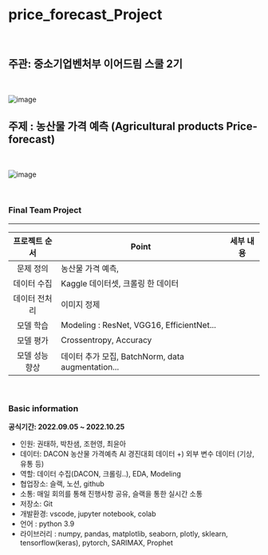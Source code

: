 # price_forecast_Project

<br>

## 주관: 중소기업벤처부 이어드림 스쿨 2기

<br>

![image](https://img.hankyung.com/photo/201805/AB.16625443.1.jpg)

## 주제 : 농산물 가격 예측 (Agricultural products Price-forecast)

<br>

![image](https://res.cloudinary.com/linkareer/image/fetch/f_auto/https://api.linkareer.com/attachments/39888)

<br>

### Final Team Project 

---

|  프로젝트 순서 |     Point    | 세부 내용 |  
|:------------------:| -----|------|
|문제 정의| 농산물 가격 예측,  ||
|데이터 수집| Kaggle 데이터셋, 크롤링 한 데이터 ||   
|데이터 전처리| 이미지 정제 |
|모델 학습| Modeling : ResNet, VGG16, EfficientNet... |   |
|모델 평가| Crossentropy, Accuracy | |
|모델 성능 향상| 데이터 추가 모집, BatchNorm, data augmentation... |   |

<br>

### Basic information

**공식기간: 2022.09.05 ~ 2022.10.25**


- 인원: 권태하, 박찬샘, 조현영, 최윤아
- 데이터: DACON 농산물 가격예측 AI 경진대회 데이터 +) 외부 변수 데이터 (기상, 유통 등)
- 역할: 데이터 수집(DACON, 크롤링..), EDA, Modeling
- 협업장소: 슬랙, 노션, github
- 소통: 매일 회의를 통해 진행사항 공유, 슬랙을 통한 실시간 소통
- 저장소: Git
- 개발환경: vscode, jupyter notebook, colab
- 언어 : python 3.9
- 라이브러리 : numpy, pandas, matplotlib, seaborn, plotly, sklearn, tensorflow(keras), pytorch, SARIMAX, Prophet
